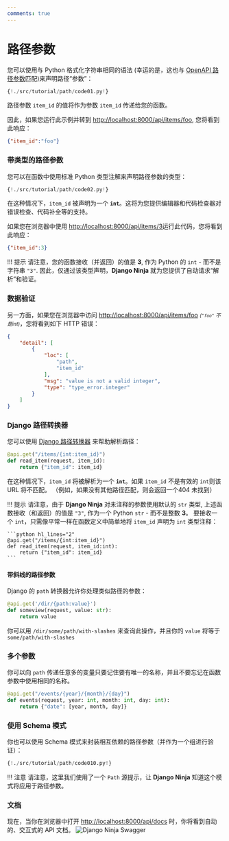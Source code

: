 ```yaml
---
comments: true
---
```

# 路径参数
您可以使用与 Python 格式化字符串相同的语法 (幸运的是，这也与 <a href="https://swagger.io/docs/specification/describing-parameters/#path-parameters" target="_blank">OpenAPI 路径参数</a>匹配)来声明路径“参数”：

```python hl_lines="1 2"
{!./src/tutorial/path/code01.py!}
```

路径参数 `item_id` 的值将作为参数 `item_id` 传递给您的函数。

因此，如果您运行此示例并转到 <a href="http://localhost:8000/api/items/foo" target="_blank">http://localhost:8000/api/items/foo</a>, 您将看到此响应：

```JSON
{"item_id":"foo"}
```


### 带类型的路径参数
您可以在函数中使用标准 Python 类型注解来声明路径参数的类型：

```python hl_lines="2"
{!./src/tutorial/path/code02.py!}
```

在这种情况下，`item_id` 被声明为一个 **`int`**。这将为您提供编辑器和代码检查器对错误检查、代码补全等的支持。

如果您在浏览器中使用 <a href="http://localhost:8000/api/items/3" target="_blank">http://localhost:8000/api/items/3</a>运行此代码，您将看到此响应：
```JSON
{"item_id":3}
```

!!! 提示
    请注意，您的函数接收（并返回）的值是 **3**, 作为 Python 的 `int` - 而不是字符串 `"3"`.
    因此，仅通过该类型声明，**Django Ninja** 就为您提供了自动请求“解析”和验证。



### 数据验证
另一方面，如果您在浏览器中访问 <a href="http://localhost:8000/api/items/foo" target="_blank">http://localhost:8000/api/items/foo</a> <small>*(`"foo"` 不是int)*</small>，您将看到如下 HTTP 错误：

```JSON hl_lines="8"
{
    "detail": [
        {
            "loc": [
                "path",
                "item_id"
            ],
            "msg": "value is not a valid integer",
            "type": "type_error.integer"
        }
    ]
}
```


### Django 路径转换器

您可以使用 [Django 路径转换器](https://docs.djangoproject.com/en/stable/topics/http/urls/#path-converters)
来帮助解析路径：

```python hl_lines="1"
@api.get("/items/{int:item_id}")
def read_item(request, item_id):
    return {"item_id": item_id}
```

在这种情况下，`item_id` 将被解析为一个 **`int`**。如果 `item_id` 不是有效的 `int`则该 URL 将不匹配。
（例如，如果没有其他路径匹配，则会返回一个404 未找到）

!!! 提示
    请注意，由于 **Django Ninja** 对未注释的参数使用默认的 `str` 类型, 上述函数接收（和返回）的值是 `"3"`, 
    作为一个 Python `str` - 而不是整数 **3**。 要接收一个 `int`，只需像平常一样在函数定义中简单地将 `item_id` 
    声明为 `int` 类型注释：

    ```python hl_lines="2"
    @api.get("/items/{int:item_id}")
    def read_item(request, item_id:int):
        return {"item_id": item_id}
    ```
 
#### 带斜线的路径参数

Django 的 `path` 转换器允许你处理类似路径的参数：

```python hl_lines="1"
@api.get('/dir/{path:value}')
def someview(request, value: str):
    return value
```
你可以用 `/dir/some/path/with-slashes` 来查询此操作，并且你的 `value` 将等于 `some/path/with-slashes`

### 多个参数

你可以向  `path` 传递任意多的变量只要记住要有唯一的名称，并且不要忘记在函数参数中使用相同的名称。

```python
@api.get("/events/{year}/{month}/{day}")
def events(request, year: int, month: int, day: int):
    return {"date": [year, month, day]}
```


### 使用 Schema 模式

你也可以使用 Schema 模式来封装相互依赖的路径参数（并作为一个组进行验证）：


```python hl_lines="1 2  5 6 7 8 9 10 11 15"
{!./src/tutorial/path/code010.py!}
```

!!! 注意
    请注意，这里我们使用了一个  `Path` 源提示，让 **Django Ninja** 知道这个模式将应用于路径参数。

### 文档
现在，当你在浏览器中打开 <a href="http://localhost:8000/api/docs" target="_blank">http://localhost:8000/api/docs</a> 时，你将看到自动的、交互式的 API 文档。
![Django Ninja Swagger](../../img/tutorial-path-swagger.png)
